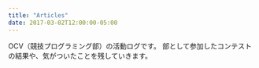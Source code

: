 ```yaml
---
title: "Articles"
date: 2017-03-02T12:00:00-05:00
---
```

OCV（競技プログラミング部）の活動ログです。
部として参加したコンテストの結果や、気がついたことを残していきます。
